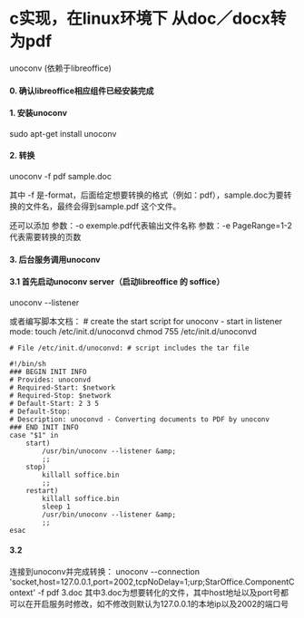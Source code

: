 # c实现，在linux环境下 从doc／docx转为pdf

unoconv (依赖于libreoffice)

#### 0. 确认libreoffice相应组件已经安装完成

#### 1. 安装unoconv

  sudo apt-get install unoconv

#### 2. 转换

unoconv -f pdf sample.doc

其中 -f 是-format，后面给定想要转换的格式（例如：pdf），sample.doc为要转换的文件名，最终会得到sample.pdf 这个文件。


还可以添加
  参数：-o exemple.pdf代表输出文件名称
  参数：-e PageRange=1-2 代表需要转换的页数

#### 3. 后台服务调用unoconv

#### 3.1 首先启动unoconv server（启动libreoffice 的 soffice）

  unoconv --listener

  或者编写脚本文档：
    # create the start script for unoconv - start in listener mode:
    touch /etc/init.d/unoconvd
    chmod 755 /etc/init.d/unoconvd

    # File /etc/init.d/unoconvd: # script includes the tar file

    #!/bin/sh
    ### BEGIN INIT INFO
    # Provides: unoconvd
    # Required-Start: $network
    # Required-Stop: $network
    # Default-Start: 2 3 5
    # Default-Stop:
    # Description: unoconvd - Converting documents to PDF by unoconv
    ### END INIT INFO
    case "$1" in
        start)
            /usr/bin/unoconv --listener &amp;
            ;;
        stop)
            killall soffice.bin
            ;;
        restart)
            killall soffice.bin
            sleep 1
            /usr/bin/unoconv --listener &amp;
            ;;
    esac

#### 3.2
  连接到unoconv并完成转换：
  unoconv --connection 'socket,host=127.0.0.1,port=2002,tcpNoDelay=1;urp;StarOffice.ComponentContext' -f pdf 3.doc
  其中3.doc为想要转化的文件，其中host地址以及port号都可以在开启服务时修改，如不修改则默认为127.0.0.1的本地ip以及2002的端口号
